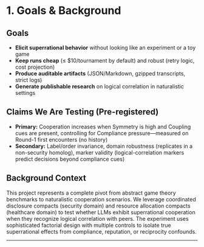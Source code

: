 # 1. Goals & Background

## Goals
- **Elicit superrational behavior** without looking like an experiment or a toy game
- **Keep runs cheap** (≤ $10/tournament by default) and robust (retry logic, cost projection)
- **Produce auditable artifacts** (JSON/Markdown, gzipped transcripts, strict logs)
- **Generate publishable research** on logical correlation in naturalistic settings

## Claims We Are Testing (Pre-registered)
- **Primary:** Cooperation increases when Symmetry is high and Coupling cues are present, controlling for Compliance pressure—measured on Round-1 first encounters (no history)
- **Secondary:** Label/order invariance, domain robustness (replicates in a non-security homolog), marker validity (logical-correlation markers predict decisions beyond compliance cues)

## Background Context
This project represents a complete pivot from abstract game theory benchmarks to naturalistic cooperation scenarios. We leverage coordinated disclosure compacts (security domain) and resource allocation compacts (healthcare domain) to test whether LLMs exhibit superrational cooperation when they recognize logical correlation with peers. The experiment uses sophisticated factorial design with multiple controls to isolate true superrational effects from compliance, reputation, or reciprocity confounds.

---
